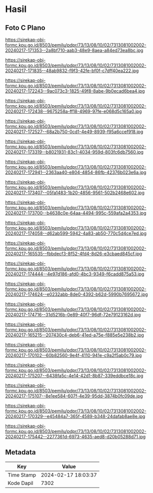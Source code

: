 # Hasil

## Foto C Plano

https://sirekap-obj-formc.kpu.go.id/8503/pemilu/pdpr/73/13/08/10/02/7313081002002-20240217-171353--2a8bf710-aab3-48e9-8aea-a84ed73ea8bc.jpg

https://sirekap-obj-formc.kpu.go.id/8503/pemilu/pdpr/73/13/08/10/02/7313081002002-20240217-171835--48ab9832-f9f3-42fe-bf0f-c7dff40ea222.jpg

https://sirekap-obj-formc.kpu.go.id/8503/pemilu/pdpr/73/13/08/10/02/7313081002002-20240217-172243--9ac073c3-1825-49f8-8abe-9b0ecad6bea4.jpg

https://sirekap-obj-formc.kpu.go.id/8503/pemilu/pdpr/73/13/08/10/02/7313081002002-20240217-172438--9675258a-ff18-4969-97fe-e068d5c165a0.jpg

https://sirekap-obj-formc.kpu.go.id/8503/pemilu/pdpr/73/13/08/10/02/7313081002002-20240217-172527--68a2b750-0cd1-4e49-8939-f95a6ccef918.jpg

https://sirekap-obj-formc.kpu.go.id/8503/pemilu/pdpr/73/13/08/10/02/7313081002002-20240217-173319--b8021931-83c1-4034-959d-803fc6db7560.jpg

https://sirekap-obj-formc.kpu.go.id/8503/pemilu/pdpr/73/13/08/10/02/7313081002002-20240217-172941--2363aa40-e804-4854-86fb-42376b023e6a.jpg

https://sirekap-obj-formc.kpu.go.id/8503/pemilu/pdpr/73/13/08/10/02/7313081002002-20240217-173407--05fa1483-1b20-4856-9561-502b2468e602.jpg

https://sirekap-obj-formc.kpu.go.id/8503/pemilu/pdpr/73/13/08/10/02/7313081002002-20240217-173700--b4638c0e-64aa-4494-995c-559afa2a4353.jpg

https://sirekap-obj-formc.kpu.go.id/8503/pemilu/pdpr/73/13/08/10/02/7313081002002-20240217-174058--d62ab599-5942-4a83-ab50-770c5d4ce7ed.jpg

https://sirekap-obj-formc.kpu.go.id/8503/pemilu/pdpr/73/13/08/10/02/7313081002002-20240217-165535--fbbdecf3-8f52-4fd4-8d26-e3cbaed845cf.jpg

https://sirekap-obj-formc.kpu.go.id/8503/pemilu/pdpr/73/13/08/10/02/7313081002002-20240217-174444--4e97d186-afd0-4bc3-9349-f6cadd875a53.jpg

https://sirekap-obj-formc.kpu.go.id/8503/pemilu/pdpr/73/13/08/10/02/7313081002002-20240217-174624--e0232abb-8de0-4392-b62d-5990b7695672.jpg

https://sirekap-obj-formc.kpu.go.id/8503/pemilu/pdpr/73/13/08/10/02/7313081002002-20240217-174716--31d5216b-0e89-40f7-96df-72e79123162d.jpg

https://sirekap-obj-formc.kpu.go.id/8503/pemilu/pdpr/73/13/08/10/02/7313081002002-20240217-165215--207430c4-deb6-41ed-a75e-f885e5e238b2.jpg

https://sirekap-obj-formc.kpu.go.id/8503/pemilu/pdpr/73/13/08/10/02/7313081002002-20240217-170102--60b82560-9e4f-4110-941e-c9a2f5ab0c79.jpg

https://sirekap-obj-formc.kpu.go.id/8503/pemilu/pdpr/73/13/08/10/02/7313081002002-20240217-175207--6438fa5c-4e14-42d1-8b87-339eddbce18c.jpg

https://sirekap-obj-formc.kpu.go.id/8503/pemilu/pdpr/73/13/08/10/02/7313081002002-20240217-175107--8e1ee584-607f-4e39-95dd-3874b0fc09de.jpg

https://sirekap-obj-formc.kpu.go.id/8503/pemilu/pdpr/73/13/08/10/02/7313081002002-20240217-170329--e45484a7-365f-4589-b348-24dafab8ae8e.jpg

https://sirekap-obj-formc.kpu.go.id/8503/pemilu/pdpr/73/13/08/10/02/7313081002002-20240217-175442--2277361d-6973-4635-aed8-d20b05288d71.jpg


## Metadata

| Key        | Value               |
| ---------- | ------------------- |
| Time Stamp | 2024-02-17 18:03:37 |
| Kode Dapil | 7302                |



